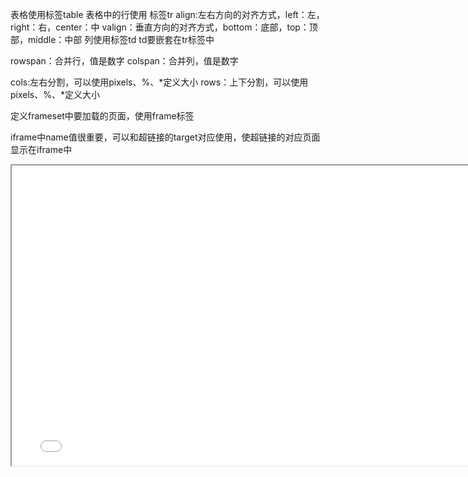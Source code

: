 表格使用标签table
表格中的行使用 标签tr
align:左右方向的对齐方式，left：左，right：右，center：中
valign：垂直方向的对齐方式，bottom：底部，top：顶部，middle：中部
列使用标签td
td要嵌套在tr标签中

rowspan：合并行，值是数字
colspan：合并列，值是数字


<frameset rows="20%,*" border="1" >
  <frame src="top.html" />
  <frame src="leftrightframeset.html" />
</frameset>

cols:左右分割，可以使用pixels、%、*定义大小
rows：上下分割，可以使用pixels、%、*定义大小

定义frameset中要加载的页面，使用frame标签
<frame src="top.html" />

iframe中name值很重要，可以和超链接的target对应使用，使超链接的对应页面显示在iframe中
 <iframe name="mainFrame" src="div.html" frameborder="1" height="480px" width="780px" />
